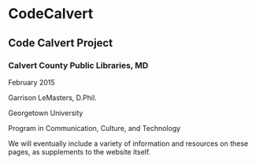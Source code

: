 # CodeCalvert
## Code Calvert Project
### Calvert County Public Libraries, MD

February 2015

Garrison LeMasters, D.Phil.

Georgetown University

Program in Communication, Culture, and Technology

We will eventually include a variety of information and resources on these pages, as supplements to the website itself.





